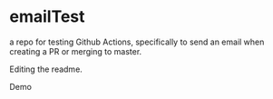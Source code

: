 # emailTest
a repo for testing Github Actions, specifically to send an email when creating a PR or merging to master. 

Editing the readme.

Demo
